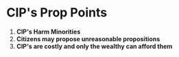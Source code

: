 # CIP's Prop Points

1. **CIP's Harm Minorities**
2. **Citizens may propose unreasonable propositions**
3. **CIP's are costly and only the wealthy can afford them**
